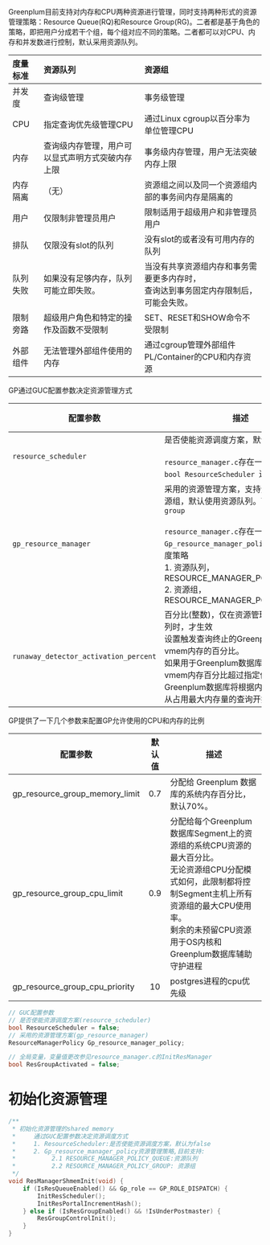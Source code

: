 Greenplum目前支持对内存和CPU两种资源进行管理，同时支持两种形式的资源管理策略：Resource Queue(RQ)和Resource Group(RG)。二者都是基于角色的策略，即把用户分成若干个组，每个组对应不同的策略。二者都可以对CPU、内存和并发数进行控制，默认采用资源队列。

| 度量标准 | 资源队列                                           | 资源组                                                       |
| :------- | :------------------------------------------------- | :----------------------------------------------------------- |
| 并发度   | 查询级管理                                         | 事务级管理                                                   |
| CPU      | 指定查询优先级管理CPU                              | 通过Linux cgroup以百分率为单位管理CPU          |
| 内存     | 查询级内存管理，用户可以显式声明方式突破内存上限 | 事务级内存管理，用户无法突破内存上限                         |
| 内存隔离 | （无）                                             | 资源组之间以及同一个资源组内部的事务间内存是隔离的           |
| 用户     | 仅限制非管理员用户                                 | 限制适用于超级用户和非管理员用户                             |
| 排队     | 仅限没有slot的队列                                 | 没有slot的或者没有可用内存的队列                             |
| 队列失败 | 如果没有足够内存，队列可能立即失败。               | 当没有共享资源组内存和事务需要更多内存时，<br/>查询达到事务固定内存限制后，可能会失败。 |
| 限制旁路 | 超级用户角色和特定的操作及函数不受限制             | SET、RESET和SHOW命令不受限制                                 |
| 外部组件 | 无法管理外部组件使用的内存                         | 通过cgroup管理外部组件PL/Container的CPU和内存资源              |

GP通过GUC配置参数决定资源管理方式

| 配置参数                              | 描述                                                         | 默认值  |
| ------------------------------------- | ------------------------------------------------------------ | ------- |
| `resource_scheduler`                  | 是否使能资源调度方案，默认为true<br/><br/>`resource_manager.c`存在一个全局参数`bool ResourceScheduler `进行表示。 | `true`  |
| `gp_resource_manager`                 | 采用的资源管理方案，支持资源队列和资源组，默认使用资源队列。可选项`queue`，`group`<br/><br/>`resource_manager.c`存在一个全局参数`Gp_resource_manager_policy`表示资源调度策略<br/>1. 资源队列，RESOURCE_MANAGER_POLICY_QUEUE<br/>2. 资源组，RESOURCE_MANAGER_POLICY_GROUP | `queue` |
| `runaway_detector_activation_percent` | 百分比(整数)，仅在资源管理设置为资源队列时，才生效<br/>设置触发查询终止的Greenplum数据库vmem内存的百分比。<br/>如果用于Greenplum数据库segment的vmem内存百分比超过指定值， Greenplum数据库将根据内存使用情况，从占用最大内存量的查询开始终止查询。 | 90      |



GP提供了一下几个参数来配置GP允许使用的CPU和内存的比例

| 配置参数                       | 默认值 | 描述                                                         |
| ------------------------------ | :----: | ------------------------------------------------------------ |
| gp_resource_group_memory_limit |  0.7   | 分配给 Greenplum 数据库的系统内存百分比，默认70%。           |
| gp_resource_group_cpu_limit    |  0.9   | 分配给每个Greenplum数据库Segment上的资源组的系统CPU资源的最大百分比。<br/>无论资源组CPU分配模式如何，此限制都将控制Segment主机上所有资源组的最大CPU使用率。<br/>剩余的未预留CPU资源用于OS内核和Greenplum数据库辅助守护进程 |
| gp_resource_group_cpu_priority |   10   | postgres进程的cpu优先级                                      |

```C++
// GUC配置参数
// 是否使能资源调度方案(resource_scheduler)
bool ResourceScheduler = false;
// 采用的资源管理方案(gp_resource_manager)
ResourceManagerPolicy Gp_resource_manager_policy;

// 全局变量，变量值更改参见resource_manager.c的InitResManager
bool ResGroupActivated = false;
```

# 初始化资源管理

```C
/**
 * 初始化资源管理的shared memory
 *     通过GUC配置参数决定资源调度方式
 * 	   1. ResourceScheduler:是否使能资源调度方案，默认为false
 * 	   2. Gp_resource_manager_policy资源管理策略,目前支持:
 *          2.1 RESOURCE_MANAGER_POLICY_QUEUE:资源队列
 *          2.2 RESOURCE_MANAGER_POLICY_GROUP: 资源组
 */
void ResManagerShmemInit(void) {
	if (IsResQueueEnabled() && Gp_role == GP_ROLE_DISPATCH) {
		InitResScheduler();
		InitResPortalIncrementHash();
	} else if (IsResGroupEnabled() && !IsUnderPostmaster) {
		ResGroupControlInit();
	}
}
```
